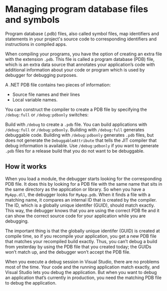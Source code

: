 # Managing program database files and symbols

Program database (.pdb) files, also called symbol files, map identifiers and statements in your project's source code to corresponding identifiers and instructions in compiled apps.

When compiling your programs, you have the option of creating an extra file with the extension `.pdb`. This file is called a program database (PDB) file, which is an extra data source that annotates your application’s code with additional information about your code or program which is used by debugger for debugging purposes.

A .NET PDB file contains two pieces of information:

* Source file names and their lines
* Local variable names.

You can construct the compiler to create a PDB file by specifying the `/debug:full` or `/debug:pdbonly` switches:

Build with `/debug` to create a `.pdb` file. You can build applications with `/debug:full` or `/debug:pdbonly`. Building with `/debug:full` generates debuggable code. Building with `/debug:pdbonly` generates `.pdb` files, but does not generate the `DebuggableAttribute` that tells the JIT compiler that debug information is available. Use `/debug:pdbonly` if you want to generate `.pdb` files for a release build that you do not want to be debuggable.

## How it works

When you load a module, the debugger starts looking for the corresponding PDB file. It does this by looking for a PDB file with the same name that sits in the same directory as the application or library. So when you have a `MyApp.dll`, the debugger looks for `MyApp.pdb`. When it finds a file with a matching name, it compares an internal ID that is created by the compiler. The ID, which is a globally unique identifer (GUID), should match exactly. This way, the debugger knows that you are using the correct PDB fle and it can show the correct source code for your application while you are debugging.

The important thing is that the globally unique identifer (GUID) is created at compile time, so if you recompile your application, you get a new PDB file that matches your recompiled build exactly. Thus, you can’t debug a build from yesterday by using the PDB file that you created today; the GUIDs won’t match up, and the debugger won’t accept the PDB file.

When you execute a debug session in Visual Studio, there are no problems most of the time. Your code and the running application match exactly, and Visual Studio lets you debug the application. But when you want to debug an application that’s currently in production, you need the matching PDB file to debug the application.